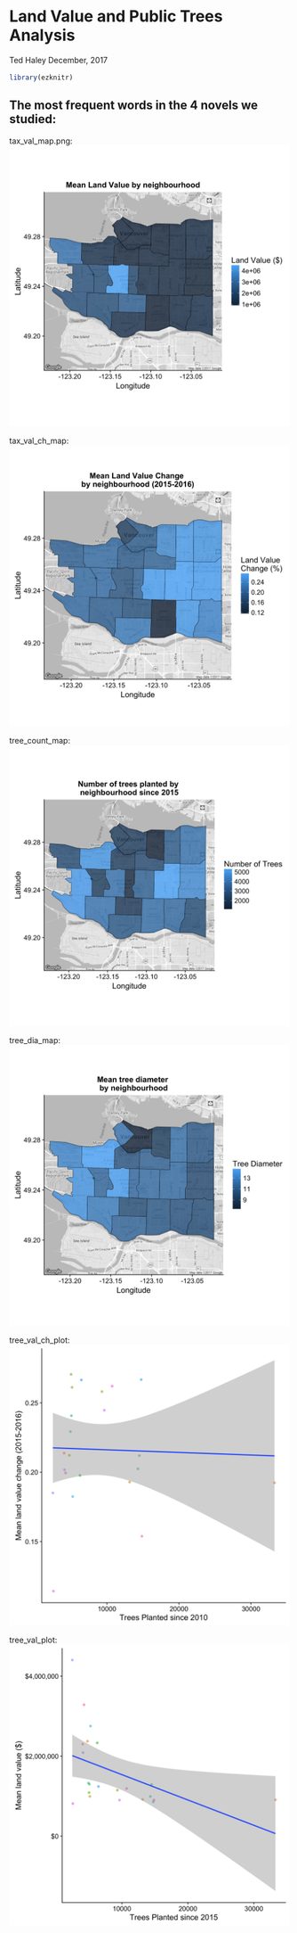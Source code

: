 Land Value and Public Trees Analysis
================
Ted Haley
December, 2017

``` r
library(ezknitr)
```

The most frequent words in the 4 novels we studied:
---------------------------------------------------

tax\_val\_map.png: ![alt tag](../results/tax_val_map.png)

tax\_val\_ch\_map: ![alt tag](../results/tax_val_ch_map.png)

tree\_count\_map: ![alt tag](../results/tree_count_map.png)

tree\_dia\_map: ![alt tag](../results/tree_dia_map.png)

tree\_val\_ch\_plot: ![alt tag](../results/tree_val_ch_plot.png)

tree\_val\_plot: ![alt tag](../results/tree_val_plot.png)
